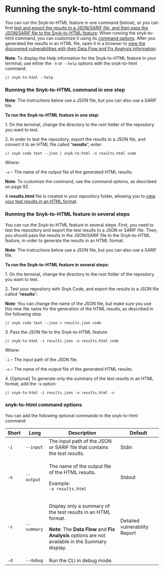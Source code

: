 # Running the snyk-to-html command

You can run the Snyk-to-HTML feature in one command (below), or you can first [test and export the results to a JSON/SARIF file, and then pass the JSON/SARIF file to the Snyk-to-HTML feature](running-the-snyk-to-html-command.md#running-the-snyk-to-html-feature-in-several-steps). When running the snyk-to-html command, you can customize it using its [command options](running-the-snyk-to-html-command.md#snyk-to-html-command-options). After you generated the results in an HTML file, open it in a browser to [view the discovered vulnerabilities with their Data Flow and Fix Analysis information](viewing-the-html-results.md).&#x20;

**Note**: To display the Help information for the Snyk-to-HTML feature in your terminal, use either the `-h` or `--help` options with the snyk-to-html command:&#x20;

```
// snyk-to-html --help
```

### **Running the Snyk-to-HTML command in one step**

**Note**: The instructions below use a JSON file, but you can also use a SARIF file.

**To run the Snyk-to-HTML feature in one step:**

1\.    On the terminal, change the directory to the root folder of the repository you want to test.

2\.    In order to test the repository, export the results to a JSON file, and convert it to an HTML file called “**results**”, enter:

```
// snyk code test --json | snyk-to-html -o results.html code
```

Where:

`-o` – The name of the output file of the generated HTML results.

**Note**: To customize the command, use the command options, as described on page 92.

A **results.html** file is created in your repository folder, allowing you to [view your test results in an HTML format](viewing-the-html-results.md).

&#x20;&#x20;

### **Running the Snyk-to-HTML feature in several steps**

You can run the Snyk-to-HTML feature in several steps. First, you need to test the repository and export the test results to a JSON or SARIF file. Then, you should pass the results in the JSON/SARIF file to the Snyk-to-HTML feature, in order to generate the results in an HTML format.

**Note**: The instructions below use a JSON file, but you can also use a SARIF file.

**To run the Snyk-to-HTML feature in several steps:**

1\.  On the terminal, change the directory to the root folder of the repository you want to test.

2\.  Test your repository with Snyk Code, and export the results to a JSON file called “**results**”:

**Note**: You can change the name of the JSON file, but make sure you use this new file name for the generation of the HTML results, as described in the following step.

```
// snyk code test --json > results.json code
```

3\.  Pass the JSON file to the Snyk-to-HTML feature:

```
// snyk-to-html -i results.json -o results.html code
```

Where:

`-i` – The input path of the JSON file.

`-o` – The name of the output file of the generated HTML results.

4\.  \[Optional] To generate only the summary of the test results in an HTML format, add the -s option:

```
// snyk-to-html -i results.json -o results.html -s
```

&#x20;&#x20;

### &#x20;**snyk-to-html command options**

You can add the following optional commands to the snyk-to-html command:

| Short  | Long        | Description                                                                                                                                                                                                          | Default                       |
| ------ | ----------- | -------------------------------------------------------------------------------------------------------------------------------------------------------------------------------------------------------------------- | ----------------------------- |
| `-i`   | `--input`   | The input path of the JSON or SARIF file that contains the test results.                                                                                                                                             | Stdin                         |
| `-o`   | `--output`  | <p>The name of the output file of the HTML results.</p><p>Example:<br><code>-o results.html</code></p>                                                                                                               | Stdout                        |
| `-s`   | `--summary` | <p>Display only a summary of the test results in an HTML format.</p><p><strong>Note</strong>: The <strong>Data Flow</strong> and <strong>Fix Analysis</strong> options are not available in the Summary display.</p> | Detailed vulnerability Report |
| `-d`   | `--debug`   | Run the CLI in debug mode.                                                                                                                                                                                           |                               |
